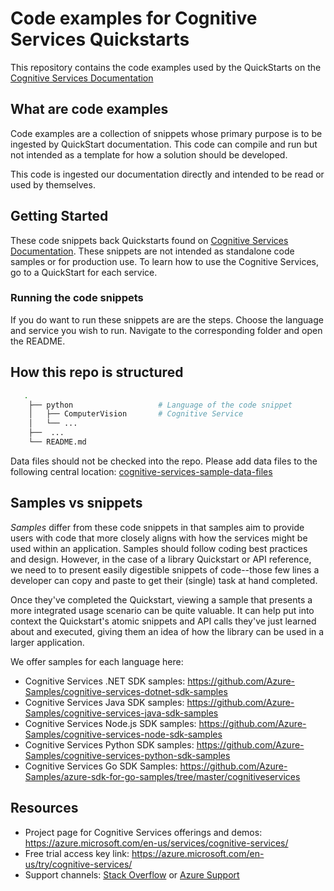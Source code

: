 # Code examples for Cognitive Services Quickstarts 

This repository contains the code examples used by the QuickStarts on the [Cognitive Services Documentation](https://docs.microsoft.com/en-us/azure/cognitive-services/)

## What are code examples

Code examples are a collection of snippets whose primary purpose is to be ingested by QuickStart documentation. This code can compile and run but not intended as a template for how a solution should be developed.

This code is ingested our documentation directly and intended to be read or used by themselves.

## Getting Started

These code snippets back Quickstarts found on [Cognitive Services Documentation](https://docs.microsoft.com/en-us/azure/cognitive-services/). These snippets are not intended as standalone code samples or for production use. To learn how to use the Cognitive Services, go to a QuickStart for each service.

### Running the code snippets

If you do want to run these snippets are are the steps. Choose the language and service you wish to run. Navigate to the corresponding folder and open the README.

## How this repo is structured

```bash
   .
    ├── python                   # Language of the code snippet
    │   ├── ComputerVision       # Cognitive Service
    │   └── ... 
    ├──  ...
    └── README.md
```

Data files should not be checked into the repo. Please add data files to the following central location: [cognitive-services-sample-data-files](https://github.com/Azure-Samples/cognitive-services-sample-data-files)

## Samples vs snippets

*Samples* differ from these code snippets in that samples aim to provide users with code that more closely aligns with how the services might be used within an application. Samples should follow coding best practices and design. However, in the case of a library Quickstart or API reference, we need to to present easily digestible snippets of code--those few lines a developer can copy and paste to get their (single) task at hand completed.

Once they've completed the Quickstart, viewing a sample that presents a more integrated usage scenario can be quite valuable. It can help put into context the Quickstart's atomic snippets and API calls they've just learned about and executed, giving them an idea of how the library can be used in a larger application.

We offer samples for each language here:

- Cognitive Services .NET SDK samples: <https://github.com/Azure-Samples/cognitive-services-dotnet-sdk-samples>
- Cognitive Services Java SDK samples: <https://github.com/Azure-Samples/cognitive-services-java-sdk-samples>
- Cognitive Services Node.js SDK samples: <https://github.com/Azure-Samples/cognitive-services-node-sdk-samples>
- Cognitive Services Python SDK samples: <https://github.com/Azure-Samples/cognitive-services-python-sdk-samples>
- Cognitive Services Go SDK Samples: <https://github.com/Azure-Samples/azure-sdk-for-go-samples/tree/master/cognitiveservices>

## Resources

- Project page for Cognitive Services offerings and demos: <https://azure.microsoft.com/en-us/services/cognitive-services/>
- Free trial access key link: <https://azure.microsoft.com/en-us/try/cognitive-services/>
- Support channels: [Stack Overflow](https://stackoverflow.com/questions/tagged/azure-cognitive-services) or [Azure Support](https://azure.microsoft.com/en-us/support/options/)
